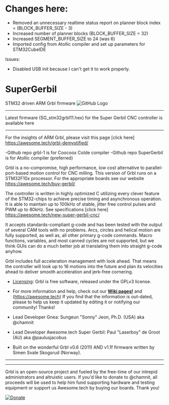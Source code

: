 # Changes here:
* Removed an unnecessary realtime status report on planner block index = (BLOCK_BUFFER_SIZE - 3)
* Increased number of planner blocks (BLOCK_BUFFER_SIZE = 32)
* Increased SEGMENT_BUFFER_SIZE to 24 (was 6)
* Imported config from Atollic compiler and set up parameters for STM32CubeIDE

Issues:
* Disabled USB init because I can't get it to work properly.


# SuperGerbil
STM32 driven ARM Grbl firmware
![GitHub Logo](https://awesome.tech/wp-content/uploads/2018/11/20181030_103220-1-e1547624499622.jpg)

***
Latest firmware (SG_stm32grbl11.hex) for the Super Gerbil CNC controller is available here
***
For the insights of ARM Grbl, please visit this page [click here] https://awesome.tech/grbl-demystified/

-Github repo grbl-1 is for Coocoox CoIde compiler
-Github repo SuperGerbil is for Atollic compiler (preferred)

Grbl is a no-compromise, high performance, low cost alternative to parallel-port-based motion control for CNC milling. This version of Grbl runs on a STM32F10x processor. For the appropriate boards see our website https://awesome.tech/buy-gerbil/

The controller is written in highly optimized C utilizing every clever feature of the STM32-chips to achieve precise timing and asynchronous operation. It is able to maintain up to 100kHz of stable, jitter free control pulses and PWM up to 80kHz. See specifications [click here] https://awesome.tech/new-super-gerbil-cnc/

It accepts standards-compliant g-code and has been tested with the output of several CAM tools with no problems. Arcs, circles and helical motion are fully supported, as well as, all other primary g-code commands. Macro functions, variables, and most canned cycles are not supported, but we think GUIs can do a much better job at translating them into straight g-code anyhow.

Grbl includes full acceleration management with look ahead. That means the controller will look up to 16 motions into the future and plan its velocities ahead to deliver smooth acceleration and jerk-free cornering.

* [Licensing](https://github.com/gnea/grbl/wiki/Licensing): Grbl is free software, released under the GPLv3 license.

* For more information and help, check out our **[Wiki pages!](https://github.com/gnea/grbl/wiki)** and (https://awesome.tech) If you find that the information is out-dated, please to help us keep it updated by editing it or notifying our community! Thanks!

* Lead Developer Gnea: Sungeun "Sonny" Jeon, Ph.D. (USA) aka @chamnit

* Lead Developer Awesome.tech Super Gerbil: Paul "Laserboy" de Groot (AU) aka @paulusjacobus

* Built on the wonderful Grbl v0.6 (2011) AND v1.1f firmware written by Simen Svale Skogsrud (Norway).

***

-------------
Grbl is an open-source project and fueled by the free-time of our intrepid administrators and altruistic users. If you'd like to donate to @chamnit, all proceeds will be used to help him fund supporting hardware and testing equipment or support us Awesome.tech by buying our boards. Thank you!

[![Donate](https://www.paypalobjects.com/en_US/i/btn/btn_donate_LG.gif)](https://www.paypal.com/cgi-bin/webscr?cmd=_s-xclick&hosted_button_id=CUGXJHXA36BYW)
